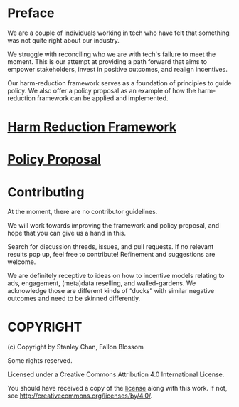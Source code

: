 # Preface
We are a couple of individuals working in tech who have felt that something was
not quite right about our industry.

We struggle with reconciling who we are with tech's failure to meet the moment.
This is our attempt at providing a path forward that aims to empower
stakeholders, invest in positive outcomes, and realign incentives.

Our harm-reduction framework serves as a foundation of principles to guide
policy. We also offer a policy proposal as an example of how the harm-reduction
framework can be applied and implemented.

# [Harm Reduction Framework](harm-reduction-framework.md)

# [Policy Proposal](policy-proposal.md)

# Contributing
At the moment, there are no contributor guidelines.

We will work towards improving the framework and policy proposal, and hope that
you can give us a hand in this.

Search for discussion threads, issues, and pull requests. If no relevant results
pop up, feel free to contribute! Refinement and suggestions are welcome.

We are definitely receptive to ideas on how to incentive models relating to ads,
engagement, (meta)data reselling, and walled-gardens. We acknowledge those are
different kinds of “ducks” with similar negative outcomes and need to be skinned
differently.

# COPYRIGHT
(c) Copyright by Stanley Chan, Fallon Blossom

Some rights reserved.

Licensed under a Creative Commons Attribution 4.0 International License.

You should have received a copy of the [license](LICENSE-CC-BY-4.0.md) along with this
work. If not, see <http://creativecommons.org/licenses/by/4.0/>.
